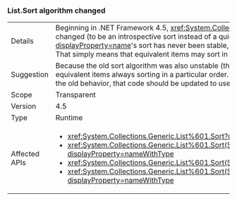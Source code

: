 ### List.Sort algorithm changed

|   |   |
|---|---|
|Details|Beginning in .NET Framework 4.5, <xref:System.Collections.Generic.List%601?displayProperty=name>'s sort algorithm has changed (to be an introspective sort instead of a quick sort). <xref:System.Collections.Generic.List%601?displayProperty=name>'s sort has never been stable, but this change may cause different scenarios to sort in unstable ways. That simply means that equivalent items may sort in different orders in subsequent calls of the API.|
|Suggestion|Because the old sort algorithm was also unstable (though in slightly different ways), there should be no code that depends on equivalent items always sorting in a particular order. If there are instances of code depending upon that and being lucky with the old behavior, that code should be updated to use a comparer that will deterministically sort the items in the desired order.|
|Scope|Transparent|
|Version|4.5|
|Type|Runtime|
|Affected APIs|<ul><li><xref:System.Collections.Generic.List%601.Sort?displayProperty=nameWithType></li><li><xref:System.Collections.Generic.List%601.Sort(System.Collections.Generic.IComparer{%600})?displayProperty=nameWithType></li><li><xref:System.Collections.Generic.List%601.Sort(System.Comparison{%600})?displayProperty=nameWithType></li><li><xref:System.Collections.Generic.List%601.Sort(System.Int32,System.Int32,System.Collections.Generic.IComparer{%600})?displayProperty=nameWithType></li></ul>|
